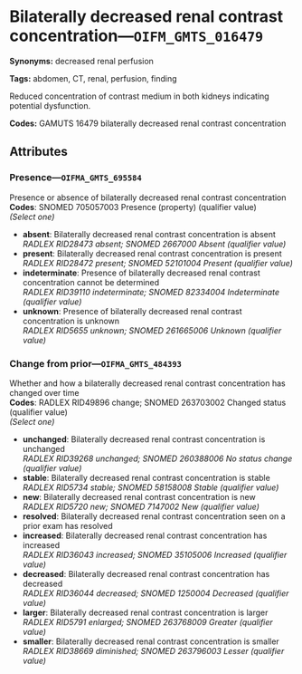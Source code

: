 # Bilaterally decreased renal contrast concentration—`OIFM_GMTS_016479`

**Synonyms:** decreased renal perfusion

**Tags:** abdomen, CT, renal, perfusion, finding

Reduced concentration of contrast medium in both kidneys indicating potential dysfunction.

**Codes:** GAMUTS 16479 bilaterally decreased renal contrast concentration

## Attributes

### Presence—`OIFMA_GMTS_695584`

Presence or absence of bilaterally decreased renal contrast concentration  
**Codes**: SNOMED 705057003 Presence (property) (qualifier value)  
*(Select one)*

- **absent**: Bilaterally decreased renal contrast concentration is absent  
_RADLEX RID28473 absent; SNOMED 2667000 Absent (qualifier value)_
- **present**: Bilaterally decreased renal contrast concentration is present  
_RADLEX RID28472 present; SNOMED 52101004 Present (qualifier value)_
- **indeterminate**: Presence of bilaterally decreased renal contrast concentration cannot be determined  
_RADLEX RID39110 indeterminate; SNOMED 82334004 Indeterminate (qualifier value)_
- **unknown**: Presence of bilaterally decreased renal contrast concentration is unknown  
_RADLEX RID5655 unknown; SNOMED 261665006 Unknown (qualifier value)_

### Change from prior—`OIFMA_GMTS_484393`

Whether and how a bilaterally decreased renal contrast concentration has changed over time  
**Codes**: RADLEX RID49896 change; SNOMED 263703002 Changed status (qualifier value)  
*(Select one)*

- **unchanged**: Bilaterally decreased renal contrast concentration is unchanged  
_RADLEX RID39268 unchanged; SNOMED 260388006 No status change (qualifier value)_
- **stable**: Bilaterally decreased renal contrast concentration is stable  
_RADLEX RID5734 stable; SNOMED 58158008 Stable (qualifier value)_
- **new**: Bilaterally decreased renal contrast concentration is new  
_RADLEX RID5720 new; SNOMED 7147002 New (qualifier value)_
- **resolved**: Bilaterally decreased renal contrast concentration seen on a prior exam has resolved  
- **increased**: Bilaterally decreased renal contrast concentration has increased  
_RADLEX RID36043 increased; SNOMED 35105006 Increased (qualifier value)_
- **decreased**: Bilaterally decreased renal contrast concentration has decreased  
_RADLEX RID36044 decreased; SNOMED 1250004 Decreased (qualifier value)_
- **larger**: Bilaterally decreased renal contrast concentration is larger  
_RADLEX RID5791 enlarged; SNOMED 263768009 Greater (qualifier value)_
- **smaller**: Bilaterally decreased renal contrast concentration is smaller  
_RADLEX RID38669 diminished; SNOMED 263796003 Lesser (qualifier value)_